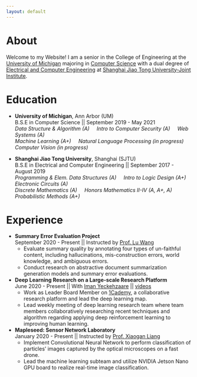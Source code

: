```yaml
---
layout: default
---
```


# About

Welcome to my Website! I am a senior in the College of Engineering at the [University of Michigan](https://umich.edu/) majoring in [Computer Science](https://cse.engin.umich.edu/) with a dual degree of [Electrical and Computer Engineering](http://umji.sjtu.edu.cn/academics/undergraduate-program/electrical-and-computer-engineering/) at [Shanghai Jiao Tong University-Joint Institute](https://www.ji.sjtu.edu.cn/).

# Education

 - **University of Michigan**, Ann Arbor (UM)<br>
   B.S.E in Computer Science || September 2019 - May 2021<br>
   _Data Structure & Algorithm (A)  &nbsp;&nbsp;&nbsp;  Intro to Computer Security (A) &nbsp;&nbsp;&nbsp;   Web Systems (A)_<br>
   _Machine Learning (A+)  &nbsp;&nbsp;&nbsp;  Natural Language Processing (in progress)  <br>  Computer Vision (in progress)_<br>
   
 - **Shanghai Jiao Tong University**, Shanghai (SJTU)<br>
   B.S.E in Electrical and Computer Engineering || September 2017 - August 2019<br>
   _Programming & Elem. Data Structures (A) &nbsp;&nbsp;&nbsp;  Intro to Logic Design (A+) &nbsp;&nbsp;&nbsp; Electronic Circuits (A)_<br>
   _Discrete Mathematics (A)  &nbsp;&nbsp;&nbsp;  Honors Mathematics II-IV (A, A+, A) &nbsp;&nbsp;&nbsp;  Probabilistic Methods (A+)_<br>
   
# Experience
 - **Summary Error Evaluation Project**<br>
   September 2020 - Present || Instructed by [Prof. Lu Wang](https://web.eecs.umich.edu/~wangluxy/)<br>
    - Evaluate summary quality by annotating four types of un-faithful content, including hallucinations, mis-construction errors, world knowledge, and ambiguous errors.
    - Conduct research on abstractive document summarization generation models and summary error evaluations.
 - **Deep Learning Research on a Large-scale Research Platform**<br>
   June 2020 - Present || With [Iman Yeckehzaare](https://www.si.umich.edu/people/iman-yeckehzaare) || [videos](https://www.youtube.com/watch?v=HJTQ9zHfJ1Y&list=PLgfGk2XWE_oA58aWUQ-BPYo5Bi7Sy35mh)<br>
    - Work as Leader Board Member on [1Cademy](https://1cademy.com/), a collaborative research platform and lead the deep learning map.
    - Lead weekly meeting of deep learning research team where team members collaboratively researching recent techniques and algorithm regarding applying deep reinforcement learning to improving human learning.
 - **Mapleseed: Sensor Network Laboratory**<br>
   January 2020 - Present || Instructed by [Prof. Xiaogan Liang](https://me.engin.umich.edu/people/faculty/xiaogan-liang)<br>
    - Implement Convolutional Neural Network to perform classification of particles’ images captured by the optical microscopes on a fast drone.
    - Lead the machine learning subteam and utilize NVIDIA Jetson Nano GPU board to realize real-time image classification.
